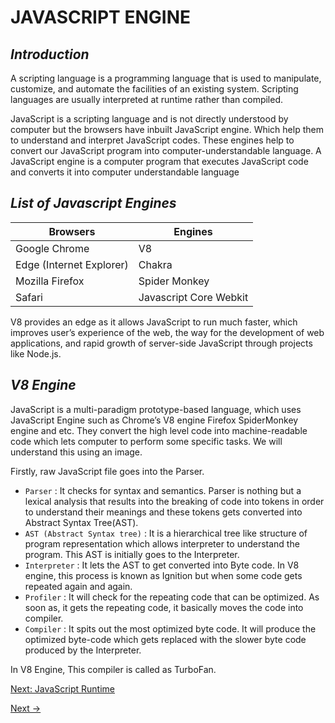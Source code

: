 # JAVASCRIPT ENGINE

## _Introduction_
A scripting language is a programming language that is used to manipulate, customize, and automate the facilities of an existing system. Scripting languages are usually interpreted at runtime rather than compiled.

JavaScript is a scripting language and is not directly understood by computer but the browsers have inbuilt JavaScript engine. Which help them to understand and interpret JavaScript codes. These engines help to convert our JavaScript program into computer-understandable language. A JavaScript engine is a computer program that executes JavaScript code and converts it into computer understandable language

## _List of Javascript Engines_
 | Browsers | Engines |
| ------ | ------ |
| Google Chrome | V8 |
| Edge (Internet Explorer) | Chakra |
| Mozilla Firefox | Spider Monkey |
| Safari | Javascript Core Webkit |

V8 provides an edge as it allows JavaScript to run much faster, which improves user’s experience of the web, the way for the development of web applications, and rapid growth of server-side JavaScript through projects like Node.js.

## _V8 Engine_

JavaScript is a multi-paradigm prototype-based language, which uses JavaScript Engine such as Chrome’s V8 engine Firefox SpiderMonkey engine and etc. They convert the high level code into machine-readable code which lets computer to perform some specific tasks. We will understand this using an image.


Firstly, raw JavaScript file goes into the Parser. 
 - `Parser` : It checks for syntax and semantics. Parser is nothing but a lexical analysis that results into the breaking of code into tokens in order to understand their meanings and these tokens gets converted into Abstract Syntax Tree(AST).
 - `AST (Abstract Syntax tree)` : It is a hierarchical tree like structure of program representation which allows interpreter to understand the program. This AST is initially goes to the Interpreter.
 - `Interpreter` : It lets the AST to get converted into Byte code. In V8 engine, this process is known as Ignition but when some code gets repeated again and again.
 - `Profiler` : It will check for the repeating code that can be optimized. As soon as, it gets the repeating code, it basically moves the code into compiler.
 - `Compiler` : It spits out the most optimized byte code. It will produce the optimized byte-code which gets replaced with the slower byte code produced by the Interpreter. 
 
 In V8 Engine, This compiler is called as TurboFan.


<div style="display: flex; justify-content: space-between;">
  <a href="./1.2 Javascript Runtime.md">Next: JavaScript Runtime</a>
</div>


[Next →](./1.2%20Javascript%20Runtime.md)